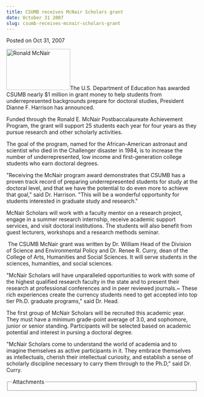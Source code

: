 ```yaml
---
title: CSUMB receives McNair Scholars grant
date: October 31 2007
slug: csumb-receives-mcnair-scholars-grant
---
```





<span class="date">Posted on Oct 31, 2007    </span>
<p><img style="width:168px; height:108px" alt="Ronald McNair" src="http://news.csumb.edu/sites/default/files/65/igx_migrate/images/zzzzzz%20mcnair%20scholar.bmp">The
U.S. Department of Education has awarded CSUMB nearly $1 million in
grant money to help students from underrepresented backgrounds
prepare for doctoral studies, President Dianne F. Harrison has
announced.</img></p>
<p>Funded through the Ronald E. McNair Postbaccalaureate
Achievement Program, the grant will support 25 students each year
for four years as they pursue research and other scholarly
activities.</p>
<p>The goal of the program, named for the African-American
astronaut and scientist who died in the Challenger disaster in
1984, is to increase the number of underrepresented, low income and
first-generation college students who earn doctoral degrees.</p>
<p>&quot;Receiving the McNair program award demonstrates that CSUMB has
a proven track record of preparing underrepresented students for
study at the doctoral level, and that we have the potential to do
even more to achieve that goal,&quot; said Dr. Harrison. &quot;This will be a
wonderful opportunity for students interested in graduate study and
research.&quot;</p>
<p>McNair Scholars will work with a faculty mentor on a research
project, engage in a summer research internship, receive academic
support services, and visit doctoral institutions. The students
will also benefit from guest lecturers, workshops and a research
methods seminar.</p>
<p>&#xA0;The CSUMB McNair grant was written by Dr. William Head of
the Division of Science and Environmental Policy and Dr. Renee R.
Curry, dean of the College of Arts, Humanities and Social Sciences.
It will serve students in the sciences, humanities, and social
sciences.</p>
<p>&quot;McNair Scholars will have unparalleled opportunities to work
with some of the highest qualified research faculty in the state
and to present their research at professional conferences and in
peer reviewed journals.~ These rich experiences create the currency
students need to get accepted into top tier Ph.D. graduate
programs,&quot; said Dr. Head.</p>
<p>The first group of McNair Scholars will be recruited this
academic year. They must have a minimum grade-point average of 3.0,
and sophomore, junior or senior standing. Participants will be
selected based on academic potential and interest in pursing a
doctoral degree.</p>
<p>&quot;McNair Scholars come to understand the world of academia and to
imagine themselves as active participants in it. They embrace
themselves as intellectuals, cherish their intellectual curiosity,
and establish a sense of scholarly discipline necessary to carry
them through to the Ph.D,&quot; said Dr. Curry.</p>
<fieldset class="fieldgroup group-attachments">
<legend>Attachments</legend>
<div class="field field-type-emvideo field-field-attach-video">
<div class="field-items">
<div class="field-item odd">
<div class="emvideo emvideo-video emvideo-"/>
</div>
</div>
</div>
</fieldset>





